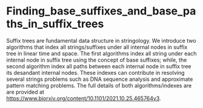 # Finding_base_suffixes_and_base_paths_in_suffix_trees
Suffix trees are fundamental data structure in stringology. We introduce two algorithms that index all strings/suffixes under all internal nodes in suffix tree in linear time and space. The first algorithms index all string under each internal node in suffix tree using the concept of base suffixes; while, the second algorithm index all paths between each internal node in suffix tree its desandant internal nodes. These indexes can contribute in resolving several strings problems such as DNA sequence analysis and approximate pattern matching problems. The full details of both algorithms/indexes are are provided at https://www.biorxiv.org/content/10.1101/2021.10.25.465764v3.
